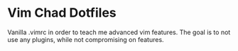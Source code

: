 # Vim Chad Dotfiles

Vanilla .vimrc in order to teach me advanced vim features. The goal is to not
use any plugins, while not compromising on features.

